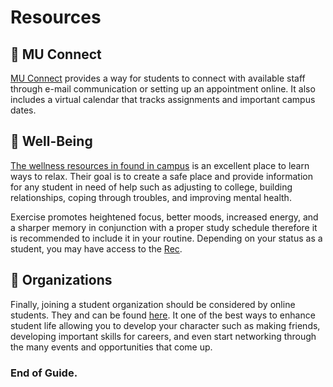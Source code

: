 # Resources

## :tiger: MU Connect

[MU Connect](https://muconnect.missouri.edu/) provides a way for students to connect with available staff through e-mail communication or setting up an appointment online. It also includes a virtual calendar that tracks assignments and important campus dates.

## :runner: Well-Being

[The wellness resources in found in campus](https://wellbeing.missouri.edu/education-outreach/) is an excellent place to learn ways to relax. Their goal is to create a safe place and provide information for any student in need of help such as adjusting to college, building relationships, coping through troubles, and improving mental health. 

Exercise promotes heightened focus, better moods, increased energy, and a sharper memory in conjunction with a proper study schedule therefore it is recommended to include it in your routine. Depending on your status as a student, you may have access to the [Rec](https://www.mizzourec.com/ "Mizzou Rec").

## :rainbow: Organizations

Finally, joining a student organization should be considered by online students. They and can be found [here](https://missouri.campuslabs.com/engage/). It one of the best ways to enhance student life allowing you to develop your character such as making friends, developing important skills for careers, and even start networking through the many events and opportunities that come up. 

### End of Guide.
